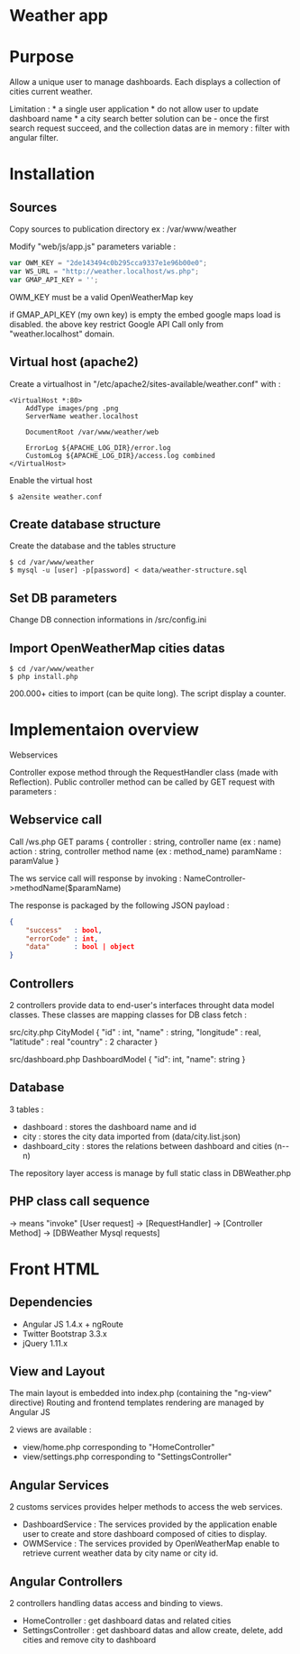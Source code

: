 Weather app
===========

Purpose
=======
Allow a unique user to manage dashboards. Each displays a collection of cities current weather.

Limitation :
    * a single user application
    * do not allow user to update dashboard name
    * a city search better solution can be
         - once the first search request succeed, and the collection datas are in memory : filter with angular filter.


Installation
============

Sources
-------
Copy sources to publication directory
ex : /var/www/weather

Modify "web/js/app.js" parameters variable :

```javascript
var OWM_KEY = "2de143494c0b295cca9337e1e96b00e0";
var WS_URL = "http://weather.localhost/ws.php";
var GMAP_API_KEY = '';
```

OWM_KEY must be a valid OpenWeatherMap key

if GMAP_API_KEY (my own key) is empty the embed google maps load is disabled.
the above key restrict Google API Call only from "weather.localhost" domain.


Virtual host (apache2)
----------------------

Create a virtualhost in "/etc/apache2/sites-available/weather.conf" with :
```
<VirtualHost *:80>
    AddType images/png .png
    ServerName weather.localhost

    DocumentRoot /var/www/weather/web

    ErrorLog ${APACHE_LOG_DIR}/error.log
    CustomLog ${APACHE_LOG_DIR}/access.log combined
</VirtualHost>
```

Enable the virtual host
```
$ a2ensite weather.conf
```


Create database structure
-------------------------
Create the database and the tables structure
```
$ cd /var/www/weather
$ mysql -u [user] -p[password] < data/weather-structure.sql
```



Set DB parameters
-----------------
Change DB connection informations in /src/config.ini

Import OpenWeatherMap cities datas
----------------------------------
```
$ cd /var/www/weather
$ php install.php
```


200.000+ cities to import (can be quite long).
The script display a counter.

Implementaion overview
======================
Webservices

Controller expose method through the RequestHandler class (made with Reflection).
Public controller method can be called by GET request with parameters :

Webservice call
---------------
Call /ws.php
GET params {
    controller : string, controller name (ex : name)
    action : string, controller method name (ex : method_name)
    paramName : paramValue
}

The ws service call will response by invoking : NameController->methodName($paramName)

The response is packaged by the following JSON payload :
```JSON
{
    "success"   : bool,
    "errorCode" : int,
    "data"      : bool | object
}
```

Controllers
-----------
2 controllers provide data to end-user's interfaces throught data model classes.
These classes are mapping classes for DB class fetch :


src/city.php
CityModel
{
    "id"        : int,
    "name"      : string,
    "longitude" : real,
    "latitude"  : real
    "country"   : 2 character
}

src/dashboard.php
DashboardModel
{
    "id": int,
    "name": string
}


Database
--------
3 tables :
 * dashboard : stores the dashboard name and id
 * city      : stores the city data imported from (data/city.list.json)
 * dashboard_city : stores the relations between dashboard and cities (n--n)

The repository layer access is manage by full static class in DBWeather.php


PHP class call sequence
-----------------------
-> means "invoke"
    [User request] -> [RequestHandler] -> [Controller Method] -> [DBWeather Mysql requests]


Front HTML
==========
Dependencies
------------
 * Angular JS 1.4.x + ngRoute
 * Twitter Bootstrap 3.3.x
 * jQuery 1.11.x

View and Layout
---------------
The main layout is embedded into index.php (containing the "ng-view" directive)
Routing and frontend templates rendering are managed by Angular JS

2 views are available :
 * view/home.php corresponding to "HomeController"
 * view/settings.php corresponding to "SettingsController"


Angular Services
----------------
2 customs services provides helper methods to access the web services.
 * DashboardService : The services provided by the application enable user to create and
   store dashboard composed of cities to display.
 * OWMService : The services provided by OpenWeatherMap enable to retrieve current
   weather data by city name or city id.


Angular Controllers
-------------------
2 controllers handling datas access and binding to views.
 * HomeController : get dashboard datas and related cities
 * SettingsController : get dashboard datas and allow
   create, delete, add cities and remove city to dashboard
